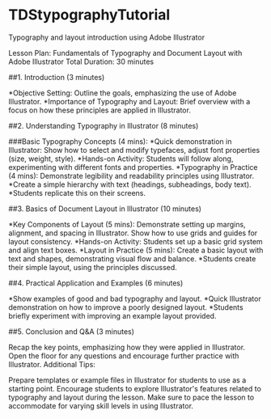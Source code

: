# TDStypographyTutorial
Typography and layout introduction using Adobe Illustrator

Lesson Plan: Fundamentals of Typography and Document Layout with Adobe Illustrator
Total Duration: 30 minutes

##1. Introduction (3 minutes)

*Objective Setting: Outline the goals, emphasizing the use of Adobe Illustrator.
*Importance of Typography and Layout: Brief overview with a focus on how these principles are applied in Illustrator.

##2. Understanding Typography in Illustrator (8 minutes)

###Basic Typography Concepts (4 mins):
*Quick demonstration in Illustrator: Show how to select and modify typefaces, adjust font properties (size, weight, style).
*Hands-on Activity: Students will follow along, experimenting with different fonts and properties.
*Typography in Practice (4 mins): Demonstrate legibility and readability principles using Illustrator.
*Create a simple hierarchy with text (headings, subheadings, body text).
*Students replicate this on their screens.

##3. Basics of Document Layout in Illustrator (10 minutes)

*Key Components of Layout (5 mins): Demonstrate setting up margins, alignment, and spacing in Illustrator. Show how to use grids and guides for layout consistency.
*Hands-on Activity: Students set up a basic grid system and align text boxes.
*Layout in Practice (5 mins): Create a basic layout with text and shapes, demonstrating visual flow and balance.
*Students create their simple layout, using the principles discussed.

##4. Practical Application and Examples (6 minutes)

*Show examples of good and bad typography and layout.
*Quick Illustrator demonstration on how to improve a poorly designed layout.
*Students briefly experiment with improving an example layout provided.

##5. Conclusion and Q&A (3 minutes)

Recap the key points, emphasizing how they were applied in Illustrator.
Open the floor for any questions and encourage further practice with Illustrator.
Additional Tips:

Prepare templates or example files in Illustrator for students to use as a starting point.
Encourage students to explore Illustrator's features related to typography and layout during the lesson.
Make sure to pace the lesson to accommodate for varying skill levels in using Illustrator.
